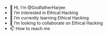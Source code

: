 - 👋 Hi, I’m @GodfatherHarjee
- 👀 I’m interested in Ethical Hacking 
- 🌱 I’m currently learning Ethical Hacking 
- 💞️ I’m looking to collaborate on Ethical Hacking 
- 📫 How to reach me 

<!---
GodfatherHarjee/GodfatherHarjee is a ✨ special ✨ repository because its `README.md` (this file) appears on your GitHub profile.
You can click the Preview link to take a look at your changes.
--->
